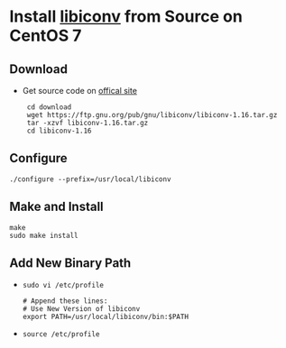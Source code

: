# Install [libiconv](https://www.gnu.org/software/libiconv/) from Source on CentOS 7

## Download
* Get source code on [offical site](https://ftp.gnu.org/pub/gnu/libiconv/)

       cd download
       wget https://ftp.gnu.org/pub/gnu/libiconv/libiconv-1.16.tar.gz
       tar -xzvf libiconv-1.16.tar.gz
       cd libiconv-1.16

## Configure
```
./configure --prefix=/usr/local/libiconv
```

## Make and Install
```
make
sudo make install
```

## Add New Binary Path
* `sudo vi /etc/profile`

      # Append these lines:
      # Use New Version of libiconv
      export PATH=/usr/local/libiconv/bin:$PATH

* `source /etc/profile`
